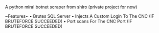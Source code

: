 A python mirai botnet scraper from shiro (private project for now)

~Features~
• Brutes SQL Server
• Injects A Custom Login To The CNC (IF BRUTEFORCE SUCCEEDED)
• Port scans For The CNC Port (IF BRUTEFORCE SUCCEEDED)
